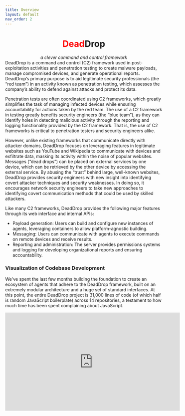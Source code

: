 ```yaml
---
title: Overview
layout: default
nav_order: 2
---
```

<center>
  <h1><span style="color: red;">Dead</span>Drop</h1>
  <i>a clever command and control framework</i>
</center>
DeadDrop is a command and control (C2) framework used in post-exploitation activities and penetration testing to create malware payloads, manage compromised devices, and generate operational reports. DeadDrop’s primary purpose is to aid legitimate security professionals (the “red team”) in an activity known as penetration testing, which assesses the company’s ability to defend against attacks and protect its data.

Penetration tests are often coordinated using C2 frameworks, which greatly simplifies the task of managing infected devices while ensuring accountability for actions taken by the red team. The use of a C2 framework in testing greatly benefits security engineers (the “blue team”), as they can identify holes in detecting malicious activity through the reporting and logging functionality provided by the C2 framework. That is, the use of C2 frameworks is critical to penetration testers and security engineers alike.

However, unlike existing frameworks that communicate directly with attacker domains, DeadDrop focuses on leveraging features in legitimate websites such as YouTube and Wikipedia to communicate with devices and exfiltrate data, masking its activity within the noise of popular websites. Messages (“dead drops”) can be placed on external services by one device, which can be retrieved by the other device by accessing the external service. By abusing the “trust” behind large, well-known websites, DeadDrop provides security engineers with new insight into identifying covert attacker techniques and security weaknesses. In doing so, it encourages network security engineers to take new approaches to identifying covert communication methods that could be used by skilled attackers. 

Like many C2 frameworks, DeadDrop provides the following major features through its web interface and internal APIs:
- Payload generation: Users can build and configure new instances of agents, leveraging containers to allow platform-agnostic building.
- Messaging: Users can communicate with agents to execute commands on remote devices and receive results.
- Reporting and administration: The server provides permissions systems and logging for developing organizational reports and ensuring accountability.

### Visualization of Codebase Development
We've spent the last few months building the foundation to create an ecosystem of agents that adhere to the DeadDrop framework, built on an extremely modular architecture and a huge set of standard interfaces. At this point, the entire DeadDrop project is 31,000 lines of code (of which half is random JavaScript boilerplate)
across 14 repositories, a testament to how much time has been spent complaining about JavaScript.

<iframe width="560" height="315" src="https://www.youtube.com/embed/wcX7spr_SXo?si=vfrrOl_XfZYn94Ln" title="YouTube video player" frameborder="0" allow="accelerometer; autoplay; clipboard-write; encrypted-media; gyroscope; picture-in-picture; web-share" referrerpolicy="strict-origin-when-cross-origin" allowfullscreen></iframe>